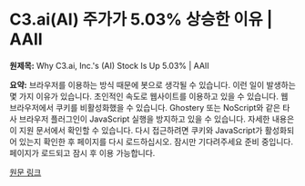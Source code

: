 # C3.ai(AI) 주가가 5.03% 상승한 이유 | AAII

**원제목:** Why C3.ai, Inc.'s (AI) Stock Is Up 5.03% | AAII

**요약:** 브라우저를 이용하는 방식 때문에 봇으로 생각될 수 있습니다. 이런 일이 발생하는 몇 가지 이유가 있습니다.
초인적인 속도로 웹사이트를 이용하고 있을 수 있습니다.
웹 브라우저에서 쿠키를 비활성화했을 수 있습니다.
Ghostery 또는 NoScript와 같은 타사 브라우저 플러그인이 JavaScript 실행을 방지하고 있을 수 있습니다. 자세한 내용은 이 지원 문서에서 확인할 수 있습니다.
다시 접근하려면 쿠키와 JavaScript가 활성화되어 있는지 확인한 후 페이지를 다시 로드하십시오.
잠시만 기다려주세요
준비 중입니다. 페이지가 로드되고 잠시 후 이용 가능합니다.

[원문 링크](https://www.aaii.com/investingideas/article/317001-why-c3ai-inc8217s-ai-stock-is-up-503)
